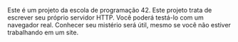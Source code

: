 Este é um projeto da escola de programação 42.
Este projeto trata de escrever seu próprio servidor HTTP.
Você poderá testá-lo com um navegador real.
Conhecer seu mistério será útil, mesmo se você não estiver trabalhando em um site.
